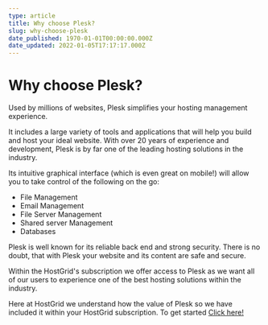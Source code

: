 ```yaml
---
type: article
title: Why choose Plesk?
slug: why-choose-plesk
date_published: 1970-01-01T00:00:00.000Z
date_updated: 2022-01-05T17:17:17.000Z
---
```


# Why choose Plesk?

Used by millions of websites, Plesk simplifies your hosting management experience.

It includes a large variety of tools and applications that will help you build and host your ideal website. With over 20 years of experience and development, Plesk is by far one of the leading hosting solutions in the industry.

Its intuitive graphical interface (which is even great on mobile!) will allow you to take control of the following on the go:

- File Management
- Email Management
- File Server Management
- Shared server Management
- Databases

Plesk is well known for its reliable back end and strong security. There is no doubt, that with Plesk your website and its content are safe and secure.

Within the HostGrid's subscription we offer access to Plesk as we want all of our users to experience one of the best hosting solutions within the industry.

Here at HostGrid we understand how the value of Plesk so we have included it within your HostGrid subscription. To get started [Click here!](https://secure.hostgrid.com/?domain=&amp;tld=com&amp;search=www)